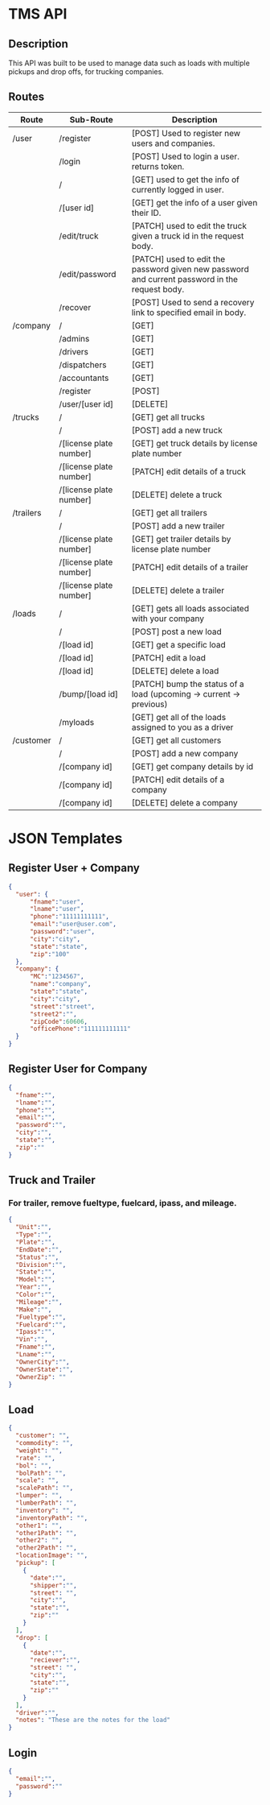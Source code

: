 # TMS API
## Description
This API was built to be used to manage data such as loads with multiple pickups and drop offs, for trucking companies.
## Routes
| Route | Sub-Route | Description |
| ----------- | ----------- | ----------- |
| /user | /register | [POST] Used to register new users and companies. |
|  | /login | [POST] Used to login a user. returns token. |
|  | / | [GET] used to get the info of currently logged in user. |
|  | /[user id] | [GET] get the info of a user given their ID. |
|  | /edit/truck | [PATCH] used to edit the truck given a truck id in the request body. |
|  | /edit/password | [PATCH] used to edit the password given new password and current password in the request body. |
|  | /recover | [POST] Used to send a recovery link to specified email in body. |
| /company | / | [GET] |
|  | /admins | [GET] |
|  | /drivers | [GET] |
|  | /dispatchers | [GET] |
|  | /accountants | [GET] |
|  | /register | [POST] |
|  | /user/[user id] | [DELETE] |
| /trucks | / | [GET] get all trucks |
|  | / | [POST] add a new truck |
|  | /[license plate number] | [GET] get truck details by license plate number |
|  | /[license plate number] | [PATCH] edit details of a truck |
|  | /[license plate number] | [DELETE] delete a truck |
| /trailers | / | [GET] get all trailers |
|  | / | [POST] add a new trailer |
|  | /[license plate number] | [GET] get trailer details by license plate number |
|  | /[license plate number] | [PATCH] edit details of a trailer |
|  | /[license plate number] | [DELETE] delete a trailer |
| /loads | / | [GET] gets all loads associated with your company |
|  | / | [POST] post a new load |
|  | /[load id] | [GET] get a specific load |
|  | /[load id] | [PATCH] edit a load |
|  | /[load id] | [DELETE] delete a load |
|  | /bump/[load id] | [PATCH] bump the status of a load (upcoming -> current -> previous) |
|  | /myloads | [GET] get all of the loads assigned to you as a driver |
| /customer | / | [GET] get all customers |
|  | / | [POST] add a new company |
|  | /[company id] | [GET] get company details by id |
|  | /[company id] | [PATCH] edit details of a company |
|  | /[company id] | [DELETE] delete a company |

# JSON Templates
## Register User + Company
```json
{
  "user": {
      "fname":"user",
      "lname":"user",
      "phone":"11111111111",
      "email":"user@user.com",
      "password":"user",
      "city":"city",
      "state":"state",
      "zip":"100"
  },
  "company": {
      "MC":"1234567",
      "name":"company",
      "state":"state",
      "city":"city",
      "street":"street",
      "street2":"",
      "zipCode":60606,
      "officePhone":"111111111111" 
  }
}
```
## Register User for Company
```json
{
  "fname":"",
  "lname":"",
  "phone":"",
  "email":"",
  "password":"",
  "city":"",
  "state":"",
  "zip":""
}
```
## Truck and Trailer
### For trailer, remove fueltype, fuelcard, ipass, and mileage.
```json
{
  "Unit":"",
  "Type":"",
  "Plate":"",
  "EndDate":"",
  "Status":"",
  "Division":"",
  "State":"",
  "Model":"",
  "Year":"",
  "Color":"",
  "Mileage":"",
  "Make":"",
  "Fueltype":"",
  "Fuelcard":"",
  "Ipass":"",
  "Vin":"",
  "Fname":"",
  "Lname":"",
  "OwnerCity":"",
  "OwnerState":"",
  "OwnerZip": ""
}
```
## Load
```json
{
  "customer": "",
  "commodity": "",
  "weight": "",
  "rate": "", 
  "bol": "",
  "bolPath": "",
  "scale": "",
  "scalePath": "",
  "lumper": "",
  "lumberPath": "",
  "inventory": "",
  "inventoryPath": "",
  "other1": "",
  "other1Path": "",
  "other2": "",
  "other2Path": "",
  "locationImage": "",
  "pickup": [
    {
      "date":"",
      "shipper":"",
      "street": "",
      "city":"",
      "state":"",
      "zip":""
    }
  ],
  "drop": [
    {
      "date":"",
      "reciever":"",
      "street": "",
      "city":"",
      "state":"",
      "zip":""
    }
  ],
  "driver":"",
  "notes": "These are the notes for the load"
}
```
## Login
```json
{
  "email":"",
  "password":""
}
```

